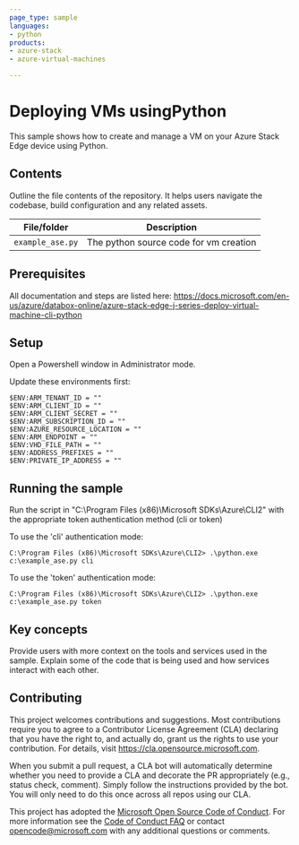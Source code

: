 ```yaml
---
page_type: sample
languages:
- python
products:
- azure-stack
- azure-virtual-machines

---
```


# Deploying VMs usingPython

This sample shows how to create and manage a VM on your Azure Stack Edge device using Python.

<!-- 
Guidelines on README format: https://review.docs.microsoft.com/help/onboard/admin/samples/concepts/readme-template?branch=master

Guidance on onboarding samples to docs.microsoft.com/samples: https://review.docs.microsoft.com/help/onboard/admin/samples/process/onboarding?branch=master

Taxonomies for products and languages: https://review.docs.microsoft.com/new-hope/information-architecture/metadata/taxonomies?branch=master
-->

## Contents

Outline the file contents of the repository. It helps users navigate the codebase, build configuration and any related assets.

| File/folder       | Description                                |
|-------------------|--------------------------------------------|
| `example_ase.py`             | The python source code for vm creation                        |

## Prerequisites

All documentation and steps are listed here: https://docs.microsoft.com/en-us/azure/databox-online/azure-stack-edge-j-series-deploy-virtual-machine-cli-python

## Setup

Open a Powershell window in Administrator mode.

Update these environments first:
	
	$ENV:ARM_TENANT_ID = ""
	$ENV:ARM_CLIENT_ID = ""
	$ENV:ARM_CLIENT_SECRET = ""
	$ENV:ARM_SUBSCRIPTION_ID = ""
	$ENV:AZURE_RESOURCE_LOCATION = ""
	$ENV:ARM_ENDPOINT = ""
	$ENV:VHD_FILE_PATH = ""
	$ENV:ADDRESS_PREFIXES = ""
	$ENV:PRIVATE_IP_ADDRESS = ""

## Running the sample

Run the script in "C:\Program Files (x86)\Microsoft SDKs\Azure\CLI2" with the appropriate token authentication method (cli or token)

To use the 'cli' authentication mode:

	C:\Program Files (x86)\Microsoft SDKs\Azure\CLI2> .\python.exe c:\example_ase.py cli

To use the 'token' authentication mode:

	C:\Program Files (x86)\Microsoft SDKs\Azure\CLI2> .\python.exe c:\example_ase.py token

## Key concepts

Provide users with more context on the tools and services used in the sample. Explain some of the code that is being used and how services interact with each other.

## Contributing

This project welcomes contributions and suggestions.  Most contributions require you to agree to a
Contributor License Agreement (CLA) declaring that you have the right to, and actually do, grant us
the rights to use your contribution. For details, visit https://cla.opensource.microsoft.com.

When you submit a pull request, a CLA bot will automatically determine whether you need to provide
a CLA and decorate the PR appropriately (e.g., status check, comment). Simply follow the instructions
provided by the bot. You will only need to do this once across all repos using our CLA.

This project has adopted the [Microsoft Open Source Code of Conduct](https://opensource.microsoft.com/codeofconduct/).
For more information see the [Code of Conduct FAQ](https://opensource.microsoft.com/codeofconduct/faq/) or
contact [opencode@microsoft.com](mailto:opencode@microsoft.com) with any additional questions or comments.
